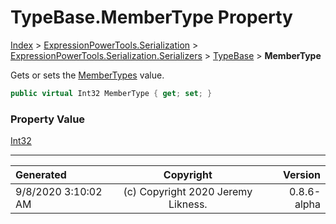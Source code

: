 ﻿# TypeBase.MemberType Property

[Index](../index.md) > [ExpressionPowerTools.Serialization](ExpressionPowerTools.Serialization.a.md) > [ExpressionPowerTools.Serialization.Serializers](ExpressionPowerTools.Serialization.Serializers.n.md) > [TypeBase](ExpressionPowerTools.Serialization.Serializers.TypeBase.cs.md) > **MemberType**

Gets or sets the [MemberTypes](https://docs.microsoft.com/dotnet/api/system.reflection.membertypes) value.

```csharp
public virtual Int32 MemberType { get; set; }
```

### Property Value

 [Int32](https://docs.microsoft.com/dotnet/api/system.int32) 


---

| Generated | Copyright | Version |
| :-- | :-: | --: |
| 9/8/2020 3:10:02 AM | (c) Copyright 2020 Jeremy Likness. | 0.8.6-alpha |
